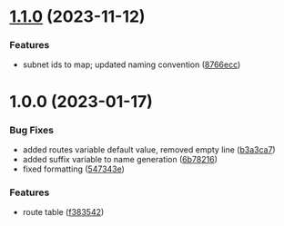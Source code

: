 # [1.1.0](https://github.com/data-platform-hq/terraform-azurerm-route-table/compare/v1.0.0...v1.1.0) (2023-11-12)


### Features

* subnet ids to map; updated naming convention ([8766ecc](https://github.com/data-platform-hq/terraform-azurerm-route-table/commit/8766eccbe69770ba389e80ea592deaa968886bc3))

# 1.0.0 (2023-01-17)


### Bug Fixes

* added routes variable default value, removed empty line ([b3a3ca7](https://github.com/data-platform-hq/terraform-azurerm-route-table/commit/b3a3ca73a2dab8fd52c12813402c2f0f4de24b3a))
* added suffix variable to name generation ([6b78216](https://github.com/data-platform-hq/terraform-azurerm-route-table/commit/6b78216f0f93c02e892eabbcb572297e0019dff1))
* fixed formatting ([547343e](https://github.com/data-platform-hq/terraform-azurerm-route-table/commit/547343e34ba534b08c0a25e70f3b210f6de1f0c0))


### Features

* route table ([f383542](https://github.com/data-platform-hq/terraform-azurerm-route-table/commit/f3835420c99032f3490af48f407b741e75b776a1))

